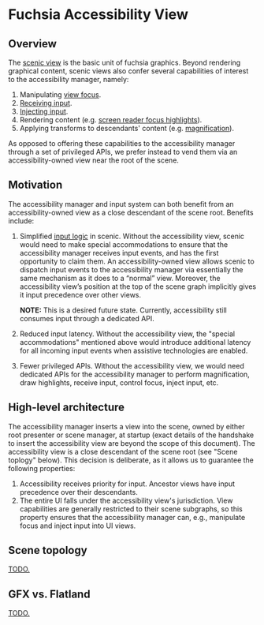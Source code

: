 # Fuchsia Accessibility View

## Overview

The [scenic view][view-ref] is the basic unit of fuchsia graphics. Beyond
rendering graphical content, scenic views also confer several capabilities
of interest to the accessibility manager, namely:

1. Manipulating [view focus][view-focus].
1. [Receiving input][view-input].
1. [Injecting input][view-input].
1. Rendering content (e.g. [screen reader focus highlights][highlights]).
1. Applying transforms to descendants' content (e.g.
   [magnification][magnification]).

As opposed to offering these capabilities to the accessibility manager through
a set of privileged APIs, we prefer instead to vend them via an
accessibility-owned view near the root of the scene.

## Motivation

The accessibility manager and input system can both benefit from an
accessibility-owned view as a close descendant of the scene root. Benefits
include:

1. Simplified [input logic][view-input] in scenic. Without the accessibility
   view, scenic would need to make special accommodations to ensure that the
   accessibility manager receives input events, and has the first opportunity to
   claim them. An accessibility-owned view allows scenic to dispatch input events
   to the accessibility manager via essentially the same mechanism as it does to a
   “normal” view. Moreover, the accessibility view’s position at the top of the
   scene graph implicitly gives it input precedence over other views.

   **NOTE:** This is a desired future state. Currently, accessibility still
   consumes input through a dedicated API.

1. Reduced input latency. Without the accessibility view, the "special
   accommodations" mentioned above would introduce additional latency for all
   incoming input events when assistive technologies are enabled.
1. Fewer privileged APIs. Without the accessibility view, we would need
   dedicated APIs for the accessibility manager to perform magnification, draw
   highlights, receive input, control focus, inject input, etc.

## High-level architecture

The accessibility manager inserts a view into the scene, owned by either root
presenter or scene manager, at startup (exact details of the handshake to insert
the accessibility view are beyond the scope of this document). The accessibility
view is a close descendant of the scene root (see "Scene toplogy" below). This
decision is deliberate, as it allows us to guarantee the following properties:

1. Accessibility receives priority for input. Ancestor views have input
   precedence over their descendants.
1. The entire UI falls under the accessibility view's jurisdiction. View capabilities
   are generally restricted to their scene subgraphs, so this property ensures
   that the accessibility manager can, e.g., manipulate focus and inject input
   into UI views.

## Scene topology

[TODO.][scene-topology]

## GFX vs. Flatland
[TODO.][gfx-flatland]

[view-ref]: /docs/development/graphics/scenic/concepts/view_ref.md
[view-focus]: /docs/development/graphics/scenic/concepts/focus_chain.md
[view-input]: /docs/development/graphics/scenic/concepts/input
[highlights]: https://bugs.fuchsia.dev/p/fuchsia/issues/detail?id=78639&q=component%3AAccessibility%20docs&can=2
[magnification]: /src/ui/a11y/docs/magnifier.md
[scene-topology]: https://bugs.fuchsia.dev/p/fuchsia/issues/detail?id=96332
[gfx-flatland]: https://bugs.fuchsia.dev/p/fuchsia/issues/detail?id=96411
